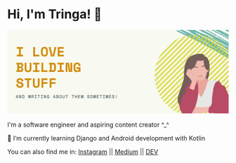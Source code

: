 # Hi, I'm Tringa! 👋

![Cover image](https://github.com/tringakrasniqi/tringakrasniqi/blob/master/GITHUB%20README.png)

I'm a software engineer and aspiring content creator ^_^ 

 🌱 I’m currently learning Django and Android development with Kotlin

You can also find me in:
[Instagram](https://www.instagram.com/tringacodes/?hl=en) || 
[Medium](https://medium.com/@tringakrasniqi) ||
[DEV](https://dev.to/tringakrasniqi)


<!--
**tringakrasniqi/tringakrasniqi** is a ✨ _special_ ✨ repository because its `README.md` (this file) appears on your GitHub profile.

Here are some ideas to get you started:

- 🔭 I’m currently working on ...
- 🌱 I’m currently learning ...
- 👯 I’m looking to collaborate on ...
- 🤔 I’m looking for help with ...
- 💬 Ask me about ...
- 📫 How to reach me: ...
- 😄 Pronouns: ...
- ⚡ Fun fact: ...
-->

